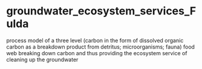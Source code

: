 # groundwater_ecosystem_services_Fulda
process model of a three level (carbon in the form of dissolved organic carbon as a breakdown product from detritus;  microorganisms; fauna) food web breaking down carbon and thus providing the ecosystem service of cleaning up the groundwater
